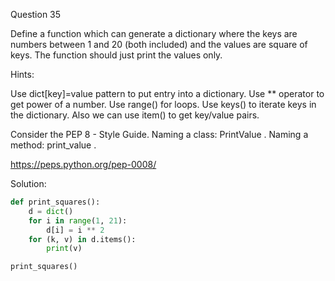 Question 35

Define a function which can generate a dictionary where the keys are numbers between 
1 and 20 (both included) and the values are square of keys. The function should just 
print the values only.

Hints:

Use dict[key]=value pattern to put entry into a dictionary. Use ** operator to get power of a number. Use range() for loops. Use keys() to iterate keys in the dictionary. Also we can use item() to get key/value pairs.

Consider the PEP 8 - Style Guide. Naming a class: PrintValue . Naming a method: print_value .

https://peps.python.org/pep-0008/

Solution:

```python
def print_squares():
	d = dict()
	for i in range(1, 21):
		d[i] = i ** 2
	for (k, v) in d.items():
		print(v)

print_squares()
```
